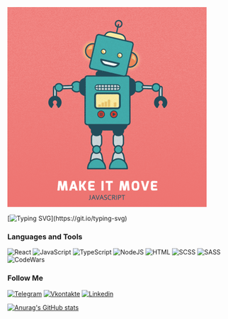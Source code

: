 ![Header](https://github.com/IlyaGoncharovY/IlyaGoncharovY/blob/main/assets/javascript.gif)

[![Typing SVG](https://readme-typing-svg.herokuapp.com/?lines=Hi!!+welcome+to+goncharovIlya+gitHub+profile!)](https://git.io/typing-svg)
### Languages and Tools
![React](https://img.shields.io/badge/-React-090909?style=for-the-badge&logo=React)
![JavaScript](https://img.shields.io/badge/-JavaSCript-090909?style=for-the-badge&logo=JavaScript)
![TypeScript](https://img.shields.io/badge/-TypeScript-090909?style=for-the-badge&logo=TypeScript)
![NodeJS](https://img.shields.io/badge/-NodeJS-090909?style=for-the-badge&logo=nodedotjs)
![HTML](https://img.shields.io/badge/-HTML-090909?style=for-the-badge&logo=html5)
![SCSS](https://img.shields.io/badge/-SCSS-090909?style=for-the-badge&logo=cssmodules)
![SASS](https://img.shields.io/badge/-sass-090909?style=for-the-badge&logo=sass)
![CodeWars](https://img.shields.io/badge/-CodeWars-090909?style=for-the-badge&logo=CodeWars)

### Follow Me
[![Telegram](https://img.shields.io/badge/-Telegram-090909?style=for-the-badge&logo=telegram)](https://t.me/ilyaGoncharov93)
[![Vkontakte](https://img.shields.io/badge/-Vkontakte-090909?style=for-the-badge&logo=VK)](https://vk.com/id11490406)
[![Linkedin](https://img.shields.io/badge/-Linkedin-090909?style=for-the-badge&logo=linkedin)](https://www.linkedin.com/in/илья-гончаров-345424241/)


[![Anurag's GitHub stats](https://github-readme-stats.vercel.app/api?username=IlyaGoncharovY&show_icons=true)](https://github.com/IlyaGoncharovY/github-readme-stats)